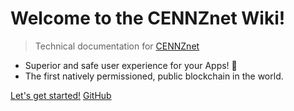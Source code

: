 # Welcome to the CENNZnet Wiki!

>  Technical documentation for [CENNZnet](https://cennz.net)

- Superior and safe user experience for your Apps! 🤩
- The first natively permissioned, public blockchain in the world.


[Let's get started!](Home)
[GitHub](https://github.com/cennznet/cennznet)
